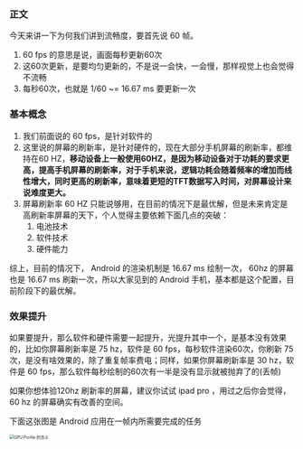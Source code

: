 ### 正文

今天来讲一下为何我们讲到流畅度，要首先说 60 帧。

1. 60 fps 的意思是说，画面每秒更新60次
2. 这60次更新，是要均匀更新的，不是说一会快，一会慢，那样视觉上也会觉得不流畅
3. 每秒60次，也就是 1/60 ~= 16.67 ms 要更新一次

### 基本概念

1. 我们前面说的 60 fps，是针对软件的
2. 这里说的屏幕的刷新率，是针对硬件的，现在大部分手机屏幕的刷新率，都维持在60 HZ，**移动设备上一般使用60HZ，是因为移动设备对于功耗的要求更高，提高手机屏幕的刷新率，对于手机来说，逻辑功耗会随着频率的增加而线性增大，同时更高的刷新率，意味着更短的TFT数据写入时间，对屏幕设计来说难度更大。**
3. 屏幕刷新率 60 HZ 只能说够用，在目前的情况下是最优解，但是未来肯定是高刷新率屏幕的天下，个人觉得主要依赖下面几点的突破：
   1. 电池技术
   2. 软件技术
   3. 硬件能力

综上，目前的情况下， Android 的渲染机制是 16.67 ms 绘制一次， 60hz 的屏幕也是 16.67 ms 刷新一次，所以大家见到的 Android 手机，基本都是这个配置，目前阶段下的最优解。

### 效果提升

如果要提升，那么软件和硬件需要一起提升，光提升其中一个，是基本没有效果的，比如你屏幕刷新率是 75 hz，软件是 60 fps，每秒软件渲染60次，你刷新 75 次，是没有啥效果的，除了重复帧率费电；同样，如果你屏幕刷新率是 30 hz，软件是 60 fps，那么软件每秒绘制的60次有一半是没有显示就被抛弃了的(丢帧)

如果你想体验120hz 刷新率的屏幕，建议你试试 ipad pro ，用过之后你会觉得，60 hz 的屏幕确实有改善的空间。

下面这张图是 Android 应用在一帧内所需要完成的任务

<img src="https://www.androidperformance.com/images/media/15225938262396.jpg" alt="GPU Profile 的含义" style="zoom:50%;" />

















